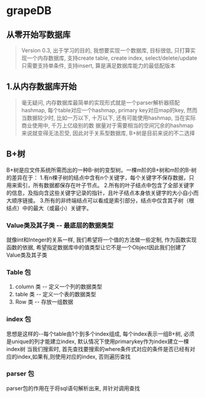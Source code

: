 # grapeDB

## 从零开始写数据库
> Version 0.3, 出于学习的目的, 我想要实现一个数据库, 目标很低, 只打算实现一个内存数据库, 支持create table, create index, select/delete/update只需要支持单条件, 支持insert, 算是满足数据库能力的最低配版本

## 1.从内存数据库开始
> 毫无疑问, 内存数据库最简单的实现形式就是一个parser解析器搭配hashmap, 每个table对应一个hashmap, primary key对应map的key,
> 然而当数据较少时, 比如一万以下, 十万以下, 还有可能使用hashmap, 当在实际商业使用中, 千万上亿级别的数
> 据量对于需要相当的空间冗余的hashmap来说就变得无法忍受, 因此对于关系型数据库, B+树是目前来说的不二选择
 
## B+树
B+树是应文件系统所需而出的一种B-树的变型树。一棵m阶的B+树和m阶的B-树的差异在于：
1.有n棵子树的结点中含有n个关键字，每个关键字不保存数据，只用来索引，所有数据都保存在叶子节点。
2.所有的叶子结点中包含了全部关键字的信息，及指向含这些关键字记录的指针，且叶子结点本身依关键字的大小自小而大顺序链接。
3.所有的非终端结点可以看成是索引部分，结点中仅含其子树（根结点）中的最大（或最小）关键字。

### Value类及其子类 -- 最底层的数据类型
就像int和Integer的关系一样, 我们希望将一个值的方法做一些定制, 作为函数实现函数的依据, 希望指定数据库中的值类型让它不是一个Object因此我们创建了Value类及其子类

### Table 包
1. column 类 -- 定义一个列的数据类型
2. table 类 -- 定义一个表的数据类型
3. Row 类 -- 存放一组数据

### index 包
思想是这样的--每个table由1个到多个index组成, 每个index表示一组B+树, 必须是unique的列才能建立index, 默认情况下使用primarykey作为index建立一棵index树
当我们搜索时, 首先查找要搜索的where条件式对应的条件是否已经有对应的index,如果有,则使用对应的index, 否则遍历查找

### parser 包
parser包的作用在于将sql语句解析出来, 并针对调用查找


